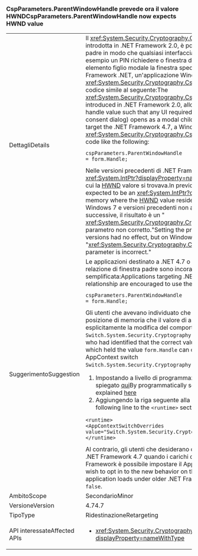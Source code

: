 ### <a name="cspparametersparentwindowhandle-now-expects-hwnd-value"></a><span data-ttu-id="c64c7-101">CspParameters.ParentWindowHandle prevede ora il valore HWND</span><span class="sxs-lookup"><span data-stu-id="c64c7-101">CspParameters.ParentWindowHandle now expects HWND value</span></span>

|   |   |
|---|---|
|<span data-ttu-id="c64c7-102">Dettagli</span><span class="sxs-lookup"><span data-stu-id="c64c7-102">Details</span></span>|<span data-ttu-id="c64c7-103">Il <xref:System.Security.Cryptography.CspParameters.ParentWindowHandle> valore, introdotta in .NET Framework 2.0, è possibile registrare un valore di handle di finestra padre in modo che qualsiasi interfaccia utente necessarie per accedere alla chiave (ad esempio un PIN richiedere o finestra di dialogo di consenso) viene visualizzata come elemento figlio modale la finestra specificata. Partire dalle App destinate a 4.7 il Framework .NET, un'applicazione Windows Forms possa impostare il <xref:System.Security.Cryptography.CspParameters.ParentWindowHandle> proprietà con codice simile al seguente:</span><span class="sxs-lookup"><span data-stu-id="c64c7-103">The <xref:System.Security.Cryptography.CspParameters.ParentWindowHandle> value, introduced in .NET Framework 2.0, allows an application to register a parent window handle value such that any UI required to access the key (such as a PIN prompt or consent dialog) opens as a modal child to the specified window.Starting with apps that target the .NET Framework 4.7, a Windows Forms application can set the <xref:System.Security.Cryptography.CspParameters.ParentWindowHandle> property with code like the following:</span></span><pre><code class="language-C#">cspParameters.ParentWindowHandle = form.Handle;&#13;&#10;</code></pre><span data-ttu-id="c64c7-104">Nelle versioni precedenti di .NET Framework, il valore dovrebbe essere un' <xref:System.IntPtr?displayProperty=name> che rappresenta una posizione in memoria in cui la [HWND](https://msdn.microsoft.com/library/windows/desktop/aa383751.aspx#HWND) valore si trovava.</span><span class="sxs-lookup"><span data-stu-id="c64c7-104">In previous versions of the .NET Framework, the value was expected to be an <xref:System.IntPtr?displayProperty=name> representing a location in memory where the [HWND](https://msdn.microsoft.com/library/windows/desktop/aa383751.aspx#HWND) value resided.</span></span> <span data-ttu-id="c64c7-105">Impostazione della proprietà al form. Gestire in Windows 7 e versioni precedenti non aveva alcun effetto, ma in Windows 8 e versioni successive, il risultato è un &quot; <xref:System.Security.Cryptography.CryptographicException?displayProperty=name>: parametro non corretto.&quot;</span><span class="sxs-lookup"><span data-stu-id="c64c7-105">Setting the property to form.Handle on Windows 7 and earlier versions had no effect, but on Windows 8 and later versions, it results in a &quot;<xref:System.Security.Cryptography.CryptographicException?displayProperty=name>: The parameter is incorrect.&quot;</span></span>|
|<span data-ttu-id="c64c7-106">Suggerimento</span><span class="sxs-lookup"><span data-stu-id="c64c7-106">Suggestion</span></span>|<span data-ttu-id="c64c7-107">Le applicazioni destinato a .NET 4.7 o versioni successive che desiderano registrare una relazione di finestra padre sono incoraggiate a utilizzare la forma semplificata:</span><span class="sxs-lookup"><span data-stu-id="c64c7-107">Applications targeting .NET 4.7 or higher wishing to register a parent window relationship are encouraged to use the simplified form:</span></span><pre><code class="language-C#">cspParameters.ParentWindowHandle = form.Handle;&#13;&#10;</code></pre><span data-ttu-id="c64c7-108">Gli utenti che avevano individuato che il valore corretto da passare è l'indirizzo di una posizione di memoria che il valore di assegnata <code>form.Handle</code> possono rifiutare esplicitamente la modifica del comportamento impostando l'opzione di AppContext <code>Switch.System.Security.Cryptography.DoNotAddrOfCspParentWindowHandle</code> a <code>true</code>.</span><span class="sxs-lookup"><span data-stu-id="c64c7-108">Users who had identified that the correct value to pass was the address of a memory location which held the value <code>form.Handle</code> can opt out of the behavior change by setting the AppContext switch <code>Switch.System.Security.Cryptography.DoNotAddrOfCspParentWindowHandle</code> to <code>true</code>.</span></span><ol><li><span data-ttu-id="c64c7-109">Impostando a livello di programmazione compat interruttori di AppContext, come spiegato [qui](http://blogs.msdn.com/b/dotnet/archive/2015/04/29/net-announcements-at-build-2015.aspx#dotnet46)</span><span class="sxs-lookup"><span data-stu-id="c64c7-109">By programmatically setting compat switches on the AppContext, as explained [here](http://blogs.msdn.com/b/dotnet/archive/2015/04/29/net-announcements-at-build-2015.aspx#dotnet46)</span></span></li><li><span data-ttu-id="c64c7-110">Aggiungendo la riga seguente alla sezione <code>&lt;runtime&gt;</code> del file app.config:</span><span class="sxs-lookup"><span data-stu-id="c64c7-110">By adding the following line to the <code>&lt;runtime&gt;</code> section of the app.config file:</span></span></li></ol><pre><code class="language-xml">&lt;runtime&gt;&#13;&#10;&lt;AppContextSwitchOverrides value=&quot;Switch.System.Security.Cryptography.DoNotAddrOfCspParentWindowHandle=true&quot;/&gt;&#13;&#10;&lt;/runtime&gt;&#13;&#10;</code></pre><span data-ttu-id="c64c7-111">Al contrario, gli utenti che desiderano optare per il nuovo comportamento nel runtime di .NET Framework 4.7 quando i carichi di lavoro con le versioni precedenti di .NET Framework è possibile impostare il AppContext passare <code>false</code>.</span><span class="sxs-lookup"><span data-stu-id="c64c7-111">Conversely, users who wish to opt in to the new behavior on the .NET Framework 4.7 runtime when the application loads under older .NET Framework versions can set the AppContext switch to <code>false</code>.</span></span>|
|<span data-ttu-id="c64c7-112">Ambito</span><span class="sxs-lookup"><span data-stu-id="c64c7-112">Scope</span></span>|<span data-ttu-id="c64c7-113">Secondario</span><span class="sxs-lookup"><span data-stu-id="c64c7-113">Minor</span></span>|
|<span data-ttu-id="c64c7-114">Versione</span><span class="sxs-lookup"><span data-stu-id="c64c7-114">Version</span></span>|<span data-ttu-id="c64c7-115">4.7</span><span class="sxs-lookup"><span data-stu-id="c64c7-115">4.7</span></span>|
|<span data-ttu-id="c64c7-116">Tipo</span><span class="sxs-lookup"><span data-stu-id="c64c7-116">Type</span></span>|<span data-ttu-id="c64c7-117">Ridestinazione</span><span class="sxs-lookup"><span data-stu-id="c64c7-117">Retargeting</span></span>|
|<span data-ttu-id="c64c7-118">API interessate</span><span class="sxs-lookup"><span data-stu-id="c64c7-118">Affected APIs</span></span>|<ul><li><xref:System.Security.Cryptography.CspParameters.ParentWindowHandle?displayProperty=nameWithType></li></ul>|

